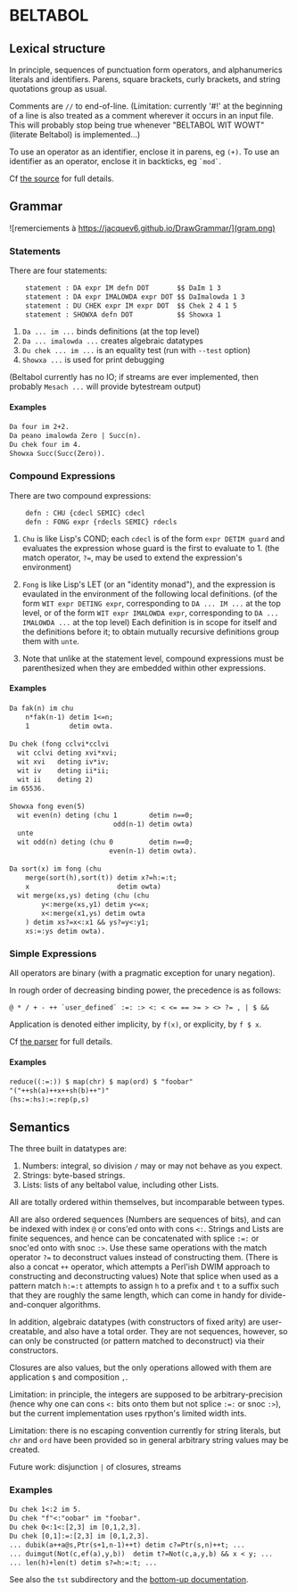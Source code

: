 # BELTABOL

## Lexical structure

In principle, sequences of punctuation form operators, and alphanumerics literals and identifiers. Parens, square brackets, curly brackets, and string quotations group as usual.

Comments are `//` to end-of-line. (Limitation: currently '#!' at the beginning of a line is also treated as a comment wherever it occurs in an input file. This will probably stop being true whenever "BELTABOL WIT WOWT" (literate Beltabol) is implemented...)

To use an operator as an identifier, enclose it in parens, eg `(+)`. To use an identifier as an operator, enclose it in backticks, eg `` `mod` ``.

Cf [the source](../src/lexer.py) for full details.

## Grammar

![remerciements à https://jacquev6.github.io/DrawGrammar/](gram.png)

### Statements

There are four statements:
```
    statement : DA expr IM defn DOT       $$ DaIm 1 3
    statement : DA expr IMALOWDA expr DOT $$ DaImalowda 1 3
    statement : DU CHEK expr IM expr DOT  $$ Chek 2 4 1 5
    statement : SHOWXA defn DOT           $$ Showxa 1
```

1. `Da ... im ...` binds definitions (at the top level)
2. `Da ... imalowda ...` creates algebraic datatypes
3. `Du chek ... im ...` is an equality test (run with `--test` option)
4. `Showxa ...` is used for print debugging

(Beltabol currently has no IO; if streams are ever implemented, then probably `Mesach ...` will provide bytestream output)

#### Examples

```
Da four im 2+2.
Da peano imalowda Zero | Succ(n).
Du chek four im 4.
Showxa Succ(Succ(Zero)).
```

### Compound Expressions

There are two compound expressions:
```
    defn : CHU {cdecl SEMIC} cdecl
    defn : FONG expr {rdecls SEMIC} rdecls
```

1. `Chu` is like Lisp's COND; each `cdecl` is of the form `expr DETIM guard` and evaluates the expression whose guard is the first to evaluate to 1. (the match operator, `?=`, may be used to extend the expression's environment)

2. `Fong` is like Lisp's LET (or an "identity monad"), and the expression is evaulated in the environment of the following local definitions. (of the form `WIT expr DETING expr`, corresponding to `DA ... IM ...` at the top level, or of the form `WIT expr IMALOWDA expr`, corresponding to `DA ... IMALOWDA ...` at the top level) Each definition is in scope for itself and the definitions before it; to obtain mutually recursive definitions group them with `unte`.

3. Note that unlike at the statement level, compound expressions must be parenthesized when they are embedded within other expressions.

#### Examples

```
Da fak(n) im chu
    n*fak(n-1) detim 1<=n;
    1          detim owta.

Du chek (fong cclvi*cclvi
  wit cclvi deting xvi*xvi;
  wit xvi   deting iv*iv;
  wit iv    deting ii*ii;
  wit ii    deting 2)
im 65536.

Showxa fong even(5)
  wit even(n) deting (chu 1        detim n==0;
                          odd(n-1) detim owta)
  unte
  wit odd(n) deting (chu 0         detim n==0;
                         even(n-1) detim owta).

Da sort(x) im fong (chu
    merge(sort(h),sort(t)) detim x?=h:=:t;
    x                      detim owta)
  wit merge(xs,ys) deting (chu (chu
        y<:merge(xs,y1) detim y<=x;
        x<:merge(x1,ys) detim owta
    ) detim xs?=x<:x1 && ys?=y<:y1;
    xs:=:ys detim owta).
```

### Simple Expressions

All operators are binary (with a pragmatic exception for unary negation).

In rough order of decreasing binding power, the precedence is as follows:
```
@ * / + - ++ `user_defined` :=: :> <: < <= == >= > <> ?= , | $ &&
```

Application is denoted either implicity, by `f(x)`, or explicity, by `f $ x`.

Cf [the parser](../src/parser.py) for full details.

#### Examples

```
reduce((:=:)) $ map(chr) $ map(ord) $ "foobar"
"("++sh(a)++x++sh(b)++")"
(hs:=:hs):=:rep(p,s)
```

## Semantics

The three built in datatypes are:
1. Numbers: integral, so division `/` may or may not behave as you expect.
2. Strings: byte-based strings.
3. Lists: lists of any beltabol value, including other Lists.

All are totally ordered within themselves, but incomparable between types.

All are also ordered sequences (Numbers are sequences of bits), and can be indexed with index `@` or cons'ed onto with cons `<:`. Strings and Lists are finite sequences, and hence can be concatenated with splice `:=:` or snoc'ed onto with snoc `:>`. Use these same operations with the match operator `?=` to deconstruct values instead of constructing them. (There is also a concat `++` operator, which attempts a Perl'ish DWIM approach to constructing and deconstructing values) Note that splice when used as a pattern match `h:=:t` attempts to assign `h` to a prefix and `t` to a suffix such that they are roughly the same length, which can come in handy for divide-and-conquer algorithms. 

In addition, algebraic datatypes (with constructors of fixed arity) are user-creatable, and also have a total order. They are not sequences, however, so can only be constructed (or pattern matched to deconstruct) via their constructors.

Closures are also values, but the only operations allowed with them are application `$` and composition `,`.

Limitation: in principle, the integers are supposed to be arbitrary-precision (hence why one can cons `<:` bits onto them but not splice `:=:` or snoc `:>`), but the current implementation uses rpython's limited width ints.

Limitation: there is no escaping convention currently for string literals, but `chr` and `ord` have been provided so in general arbitrary string values may be created.

Future work: disjunction `|` of closures, streams

### Examples

```
Du chek 1<:2 im 5.
Du chek "f"<:"oobar" im "foobar".
Du chek 0<:1<:[2,3] im [0,1,2,3].
Du chek [0,1]:=:[2,3] im [0,1,2,3].
... dubik(a++a@s,Ptr(s+1,n-1)++t) detim c?=Ptr(s,n)++t; ...
... duimgut(Not(c,ef(a),y,b))  detim t?=Not(c,a,y,b) && x < y; ...
... len(h)+len(t) detim s?=h:=:t; ...
```

See also the `tst` subdirectory and the [bottom-up documentation](bottomup.md).
